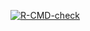<!-- badges: start -->
  [![R-CMD-check](https://github.com/joshwlambert/DAISIEprep/workflows/R-CMD-check/badge.svg)](https://github.com/joshwlambert/DAISIEprep/actions)
<!-- badges: end -->

